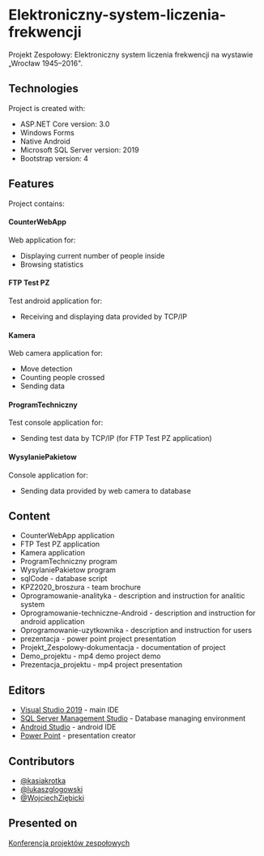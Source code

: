 # Elektroniczny-system-liczenia-frekwencji
Projekt Zespołowy: Elektroniczny system liczenia frekwencji na wystawie „Wrocław 1945–2016".

## Technologies
Project is created with:
* ASP.NET Core version: 3.0
* Windows Forms
* Native Android
* Microsoft SQL Server version: 2019
* Bootstrap version: 4

## Features
Project contains:
#### CounterWebApp
Web application for:
* Displaying current number of people inside
* Browsing statistics
#### FTP Test PZ
Test android application for:
* Receiving and displaying data provided by TCP/IP
#### Kamera
Web camera application for:
* Move detection
* Counting people crossed
* Sending data
#### ProgramTechniczny
Test console application for:
* Sending test data by TCP/IP (for FTP Test PZ application)
#### WysylaniePakietow
Console application for:
* Sending data provided by web camera to database

## Content
* CounterWebApp application
* FTP Test PZ application
* Kamera application
* ProgramTechniczny program
* WysylaniePakietow program
* sqlCode - database script
* KPZ2020_broszura - team brochure
* Oprogramowanie-analityka - description and instruction for analitic system
* Oprogramowanie-techniczne-Android - description and instruction for android application
* Oprogramowanie-uzytkownika - description and instruction for users
* prezentacja - power point project presentation
* Projekt_Zespolowy-dokumentacja - documentation of project
* Demo_projektu - mp4 demo project demo
* Prezentacja_projektu - mp4 project presentation

## Editors
* [Visual Studio 2019](https://visualstudio.microsoft.com/pl/) - main IDE
* [SQL Server Management Studio](https://docs.microsoft.com/en-us/sql/ssms/download-sql-server-management-studio-ssms?view=sql-server-ver15) - Database managing environment
* [Android Studio](https://developer.android.com/studio/?gclid=Cj0KCQjwudb3BRC9ARIsAEa-vUuXWfkKvo3d0UxGndI_wPJcPrBsjbjOSGkeP_BWB3e9db9MqrhchDsaAgcWEALw_wcB&gclsrc=aw.ds) - android IDE
* [Power Point](https://office.live.com/start/PowerPoint.aspx?omkt=pl-PL) - presentation creator

## Contributors
* [@kasiakrotka](https://github.com/kasiakrotka)
* [@lukaszglogowski](https://github.com/lukaszglogowski)
* [@WojciechZiębicki](https://github.com/n3shi)

## Presented on
[Konferencja projektów zespołowych](https://kpz.pwr.edu.pl/projekty-zgloszone-na-konferencje-2020/?fbclid=IwAR1_UfsQIvx4aSDsa-qIMMX8SrrO5Ma8g0yynFSfoPwBcQZR7x3kPEbsui4)

